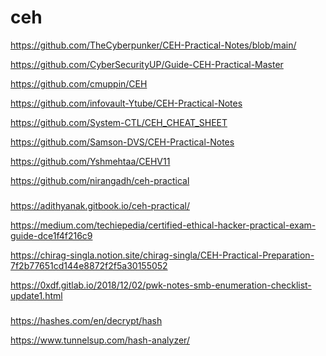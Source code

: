 # ceh

https://github.com/TheCyberpunker/CEH-Practical-Notes/blob/main/

https://github.com/CyberSecurityUP/Guide-CEH-Practical-Master

https://github.com/cmuppin/CEH

https://github.com/infovault-Ytube/CEH-Practical-Notes

https://github.com/System-CTL/CEH_CHEAT_SHEET

https://github.com/Samson-DVS/CEH-Practical-Notes

https://github.com/Yshmehtaa/CEHV11

https://github.com/nirangadh/ceh-practical

###

https://adithyanak.gitbook.io/ceh-practical/

https://medium.com/techiepedia/certified-ethical-hacker-practical-exam-guide-dce1f4f216c9

https://chirag-singla.notion.site/chirag-singla/CEH-Practical-Preparation-7f2b77651cd144e8872f2f5a30155052

https://0xdf.gitlab.io/2018/12/02/pwk-notes-smb-enumeration-checklist-update1.html

###

https://hashes.com/en/decrypt/hash

https://www.tunnelsup.com/hash-analyzer/
